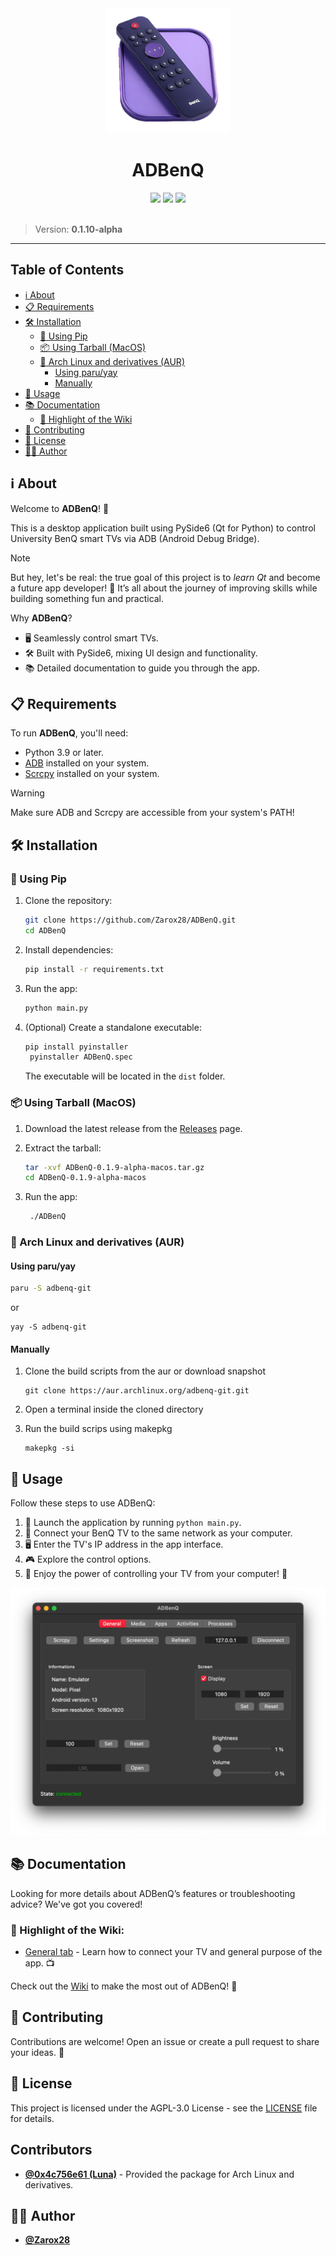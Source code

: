 <div align="center">
    <img src=".github/readme/icon.png" width="200"/>
    <h1>ADBenQ</h1>
    <img src="https://img.shields.io/badge/python-%23007ACC.svg?style=for-the-badge&logo=python&logoColor=white"/>
    <img src="https://img.shields.io/badge/PySide6-Qt-blue?style=for-the-badge&logo=qt&logoColor=white"/>
    <img src="https://img.shields.io/badge/license-AGPL--3.0-%23FF4D00.svg?style=for-the-badge"/>
</div>

<br />

> Version: **0.1.10-alpha**

---

## Table of Contents

- [ℹ️ About](#-about)
- [📋 Requirements](#-requirements)
- [🛠️ Installation](#-installation)
  - [🐍 Using Pip](#-using-pip)
  - [📦 Using Tarball (MacOS)](#-using-tarball-macos)
  - [🐧 Arch Linux and derivatives (AUR)](#-arch-linux-and-derivatives-aur)
    - [Using paru/yay](#using-paruyay)
    - [Manually](#manually)
- [🚀 Usage](#-usage)
- [📚 Documentation](#-documentation)
  - [🌟 Highlight of the Wiki](#-highlight-of-the-wiki)
- [🤝 Contributing](#-contributing)
- [📜 License](#-license)
- [🧑‍💻 Author](#-author)

## ℹ️ About

Welcome to **ADBenQ**! 🎉

This is a desktop application built using PySide6 (Qt for Python) to control University BenQ smart TVs via ADB (Android Debug Bridge).

> [!NOTE]
> But hey, let's be real: the true goal of this project is to _learn Qt_ and become a future app developer!
> 🚀 It’s all about the journey of improving skills while building something fun and practical.

Why **ADBenQ**?

- 🖥️ Seamlessly control smart TVs.
- 🛠️ Built with PySide6, mixing UI design and functionality.
- 📚 Detailed documentation to guide you through the app.

## 📋 Requirements

To run **ADBenQ**, you'll need:

- Python 3.9 or later.
- [ADB](https://developer.android.com/tools/adb) installed on your system.
- [Scrcpy](https://github.com/Genymobile/scrcpy) installed on your system.

> [!WARNING]
> Make sure ADB and Scrcpy are accessible from your system's PATH!

## 🛠️ Installation

### 🐍 Using Pip

1. Clone the repository:

   ```bash
   git clone https://github.com/Zarox28/ADBenQ.git
   cd ADBenQ
   ```

2. Install dependencies:

   ```bash
   pip install -r requirements.txt
   ```

3. Run the app:

   ```bash
   python main.py
   ```

4. (Optional) Create a standalone executable:

   ```bash
   pip install pyinstaller
    pyinstaller ADBenQ.spec
   ```

   The executable will be located in the `dist` folder.

### 📦 Using Tarball (MacOS)

1. Download the latest release from the [Releases](https://github.com/Zarox28/ADBenQ/releases) page.

2. Extract the tarball:

   ```bash
   tar -xvf ADBenQ-0.1.9-alpha-macos.tar.gz
   cd ADBenQ-0.1.9-alpha-macos
   ```

3. Run the app:

   ```bash
    ./ADBenQ
   ```

### 🐧 Arch Linux and derivatives (AUR)

#### Using paru/yay

```bash
paru -S adbenq-git
```

or

```
yay -S adbenq-git
```

#### Manually

1. Clone the build scripts from the aur or download snapshot

   ```
   git clone https://aur.archlinux.org/adbenq-git.git
   ```

2. Open a terminal inside the cloned directory
3. Run the build scrips using makepkg

   ```
   makepkg -si
   ```

## 🚀 Usage

Follow these steps to use ADBenQ:

1. 🚀 Launch the application by running `python main.py`.
2. 📡 Connect your BenQ TV to the same network as your computer.
3. 🖥️ Enter the TV's IP address in the app interface.
4. 🎮 Explore the control options.
5. 🎉 Enjoy the power of controlling your TV from your computer! 🚀

<div align="center">
    <img src=".github/readme/screenshot.png" width="600" />
</div>

## 📚 Documentation

Looking for more details about ADBenQ’s features or troubleshooting advice? We've got you covered!

### 🌟 Highlight of the Wiki:

- [General tab](https://github.com/Zarox28/ADBenQ/wiki/General-Tab) - Learn how to connect your TV and general purpose of the app. 📺

Check out the [Wiki](https://github.com/Zarox28/ADBenQ/wiki/Home) to make the most out of ADBenQ! 🚀

## 🤝 Contributing

Contributions are welcome! Open an issue or create a pull request to share your ideas. 🤝

## 📜 License

This project is licensed under the AGPL-3.0 License - see the [LICENSE](LICENSE) file for details.

## Contributors

- **[@0x4c756e61 (Luna)](https://github.com/0x4c756e61)** - Provided the package for Arch Linux and derivatives.

## 🧑‍💻 Author

- **[@Zarox28](https://github.com/Zarox28)**
